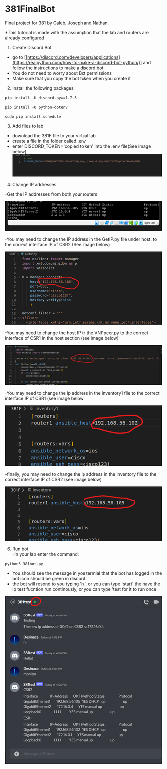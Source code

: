 # 381FinalBot
Final project for 381 by Caleb, Joseph and Nathan.

*This tutorial is made with the assumption that the lab and routers are already configured

1. Create Discord Bot
  - go to [[https://discord.com/developers/applications](https://realpython.com/how-to-make-a-discord-bot-python/)] and follow the instructions to make a discord bot.
  - You do not need to worry about Bot permissions
  - Make sure that you copy the bot token when you create it

 2. Install the following packages
```
pip install -U discord.py==1.7.3
```
```
pip install -U python-dotenv
```
```
sudo pip install schedule
```

3. Add files to lab 
  - download the 381F file to your virtual lab
  - create a file in the folder called .env
  - enter DISCORD_TOKEN='copied tolken' into the .env file(See image below)
![alt text](images/env.png)


4. Change IP addresses

  -Get the IP addresses from both your routers
  
  ![alt text](images/IP.png)

  -You may need to change the IP address in the GetIP.py file under host: to the correct interface IP of CSR2 (See image below)
  
![alt text](images/CSR2IP.png)

  -You may need to change the host IP in the VNPpeer.py to the correct interface of CSR1 in the host section (see image below)
  
![alt text](images/CSR1IP.png)

  -You may need to change the ip address in the inventory1 file to the correct interface IP of CSR1 (see image below)
  
![alt text](images/inv1.png)

  -finally, you may need to change the ip address in the inventory file to the correct interface IP of CSR2 (see image below)
  
 ![alt text](images/invedit.png)

6. Run bot  
  -In your lab enter the command:
  ```
  python3 381bot.py
  ```
  - You should see the message in you termial that the bot has logged in the bot icon should be green in discord
  - the bot will resond to you typing 'hi', or you can type 'start' the have the ip test fucntion run continously, or you can type 'test for it to run once

![alt text](images/poc.png)

